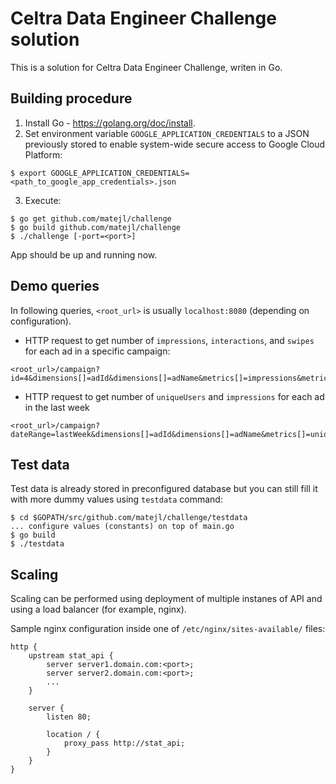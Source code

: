 # Celtra Data Engineer Challenge solution

This is a solution for Celtra Data Engineer Challenge, writen in Go.

## Building procedure

1. Install Go - https://golang.org/doc/install.
2. Set environment variable `GOOGLE_APPLICATION_CREDENTIALS` to a JSON
previously stored to enable system-wide secure access to Google
Cloud Platform:
```
$ export GOOGLE_APPLICATION_CREDENTIALS=<path_to_google_app_credentials>.json
```
3. Execute:
```
$ go get github.com/matejl/challenge
$ go build github.com/matejl/challenge
$ ./challenge [-port=<port>]
```

App should be up and running now.

## Demo queries

In following queries, `<root_url>` is usually `localhost:8080` (depending on configuration).

- HTTP request to get number of `impressions`, `interactions`, and `swipes` for each ad in a specific campaign:
```
<root_url>/campaign?id=4&dimensions[]=adId&dimensions[]=adName&metrics[]=impressions&metrics[]=swipes&metrics[]=pinches&metrics[]=touches
```

- HTTP request to get number of `uniqueUsers` and `impressions` for each ad in the last week
```
<root_url>/campaign?dateRange=lastWeek&dimensions[]=adId&dimensions[]=adName&metrics[]=uniqueUsers&metrics[]=impressions
```

## Test data

Test data is already stored in preconfigured database but you can still
fill it with more dummy values using `testdata` command:

```
$ cd $GOPATH/src/github.com/matejl/challenge/testdata
... configure values (constants) on top of main.go
$ go build
$ ./testdata
```

## Scaling

Scaling can be performed using deployment of multiple instanes of API
and using a load balancer (for example, nginx).

Sample nginx configuration inside one of `/etc/nginx/sites-available/` files:
```
http {
    upstream stat_api {
        server server1.domain.com:<port>;
        server server2.domain.com:<port>;
        ...
    }

    server {
        listen 80;

        location / {
            proxy_pass http://stat_api;
        }
    }
}
```